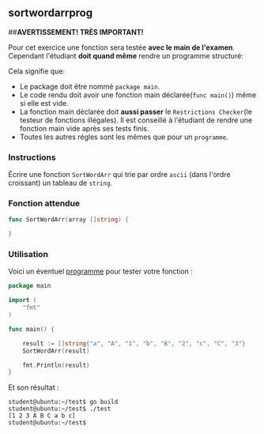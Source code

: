 ## sortwordarrprog

##**AVERTISSEMENT! TRÈS IMPORTANT!**

Pour cet exercice une fonction sera testée **avec le main de l'examen**. Cependant l'étudiant **doit quand même** rendre un programme structuré:

Cela signifie que:

- Le package doit être nommé `package main`.
- Le code rendu doit avoir une fonction main déclarée(```func main()```) même si elle est vide.
- La fonction main déclarée doit **aussi passer** le `Restrictions Checker`(le testeur de fonctions illégales). Il est conseillé à l'étudiant de rendre une fonction main vide après ses tests finis.
- Toutes les autres régles sont les mêmes que pour un `programme`.

### Instructions

Écrire une fonction `SortWordArr` qui trie par ordre `ascii` (dans l'ordre croissant) un tableau de `string`.

### Fonction attendue

```go
func SortWordArr(array []string) {

}
```

### Utilisation

Voici un éventuel [programme](TODO-LINK) pour tester votre fonction :

```go
package main

import (
	"fmt"
)

func main() {

	result := []string{"a", "A", "1", "b", "B", "2", "c", "C", "3"}
	SortWordArr(result)

	fmt.Println(result)
}
```

Et son résultat :

```console
student@ubuntu:~/test$ go build
student@ubuntu:~/test$ ./test
[1 2 3 A B C a b c]
student@ubuntu:~/test$
```
